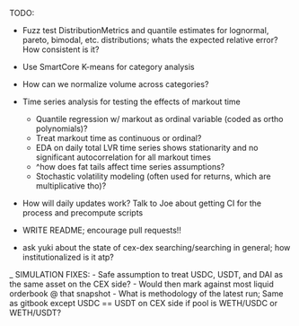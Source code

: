 TODO:
- Fuzz test DistributionMetrics and quantile estimates for lognormal, pareto, bimodal, etc. distributions; whats the expected relative error? How consistent is it?
- Use SmartCore K-means for category analysis
- How can we normalize volume across categories?
- Time series analysis for testing the effects of markout time
    - Quantile regression w/ markout as ordinal variable (coded as ortho polynomials)?
    - Treat markout time as continuous or ordinal?
    - EDA on daily total LVR time series shows stationarity and no significant autocorrelation for all markout times
    - ^how does fat tails affect time series assumptions?
    - Stochastic volatility modeling (often used for returns, which are multiplicative tho)?

- How will daily updates work? Talk to Joe about getting CI for the process and precompute scripts

- WRITE README; encourage pull requests!!
- ask yuki about the state of cex-dex searching/searching in general; how institutionalized is it atp?



_ SIMULATION FIXES:
    - Safe assumption to treat USDC, USDT, and DAI as the same asset on the CEX side?
        - Would then mark against most liquid orderbook @ that snapshot
        - What is methodology of the latest run; Same as gitbook except USDC == USDT on CEX side if pool is WETH/USDC or WETH/USDT?